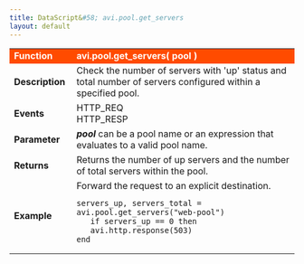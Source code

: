 ```yaml
---
title: DataScript&#58; avi.pool.get_servers
layout: default
---
```

<table class="table table-hover"> 
 <tbody> 
  <tr bgcolor="ff4b00"> 
   <td width="100"> <font size="3" color="white"><strong>Function</strong></font> </td> 
   <td width="600"><font color="white"><b>avi.pool.get_servers( pool )</b></font></td> 
  </tr> 
  <tr> 
   <td width="100"> <font size="3"><strong>Description</strong></font> </td> 
   <td width="600">Check the number of servers with 'up' status and total number of servers configured within a specified pool.</td> 
  </tr> 
  <tr> 
   <td width="100"> <font size="3"><strong>Events</strong></font> </td> 
   <td width="600">HTTP_REQ<br> HTTP_RESP</td> 
  </tr> 
  <tr> 
   <td width="100"> <font size="3"><strong>Parameter</strong></font> </td> 
   <td width="600"><strong><em>pool</em> </strong>can be a pool name or an expression that evaluates to a valid pool name.</td> 
  </tr> 
  <tr> 
   <td width="100"> <font size="3"><strong>Returns</strong></font> </td> 
   <td width="600">Returns the number of up servers and the number of total servers within the pool.</td> 
  </tr> 
  <tr> 
   <td width="100"> <font size="3"><strong>Example</strong></font> </td> 
   <td width="600">Forward the request to an explicit destination.<br> 
    <!-- Crayon Syntax Highlighter v2.7.1 --> <pre><code class="language-lua">servers_up, servers_total = avi.pool.get_servers("web-pool")
   if servers_up == 0 then
   avi.http.response(503)
end</code></pre> 
    <!-- [Format Time: 0.0028 seconds] --> </td> 
  </tr> 
 </tbody> 
</table>